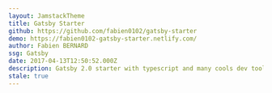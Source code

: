 ```yaml
---
layout: JamstackTheme
title: Gatsby Starter
github: https://github.com/fabien0102/gatsby-starter
demo: https://fabien0102-gatsby-starter.netlify.com/
author: Fabien BERNARD
ssg: Gatsby
date: 2017-04-13T12:50:52.000Z
description: Gatsby 2.0 starter with typescript and many cools dev tools
stale: true
---
```

